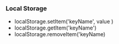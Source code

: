 ### Local Storage

- localStorage.setItem('keyName', value )
- localStorage.getItem('keyName')
- localStorage.removeItem('keyName)